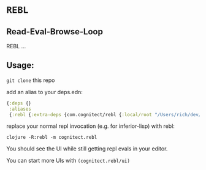# `REBL`

## Read-Eval-Browse-Loop

REBL ...

## Usage:

`git clone` this repo

add an alias to your deps.edn:

``` clj
{:deps {}
 :aliases
 {:rebl {:extra-deps {com.cognitect/rebl {:local/root "/Users/rich/dev/rebl"}}}}}
```

replace your normal repl invocation (e.g. for inferior-lisp) with rebl:

`clojure -R:rebl -m cognitect.rebl`

You should see the UI while still getting repl evals in your editor.

You can start more UIs with `(cognitect.rebl/ui)`